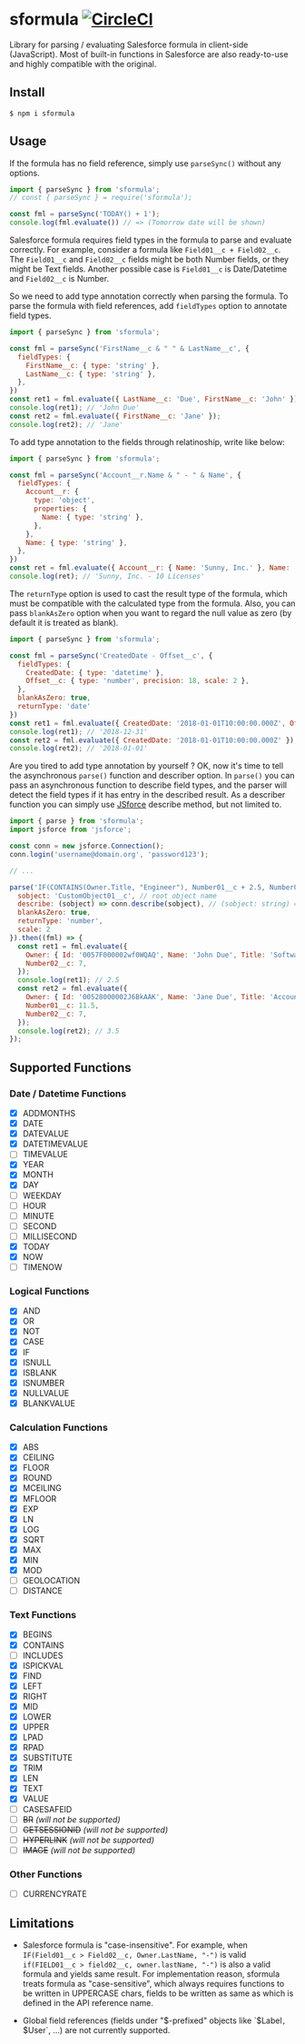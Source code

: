 # sformula [![CircleCI](https://circleci.com/gh/stomita/sformula.svg?style=svg)](https://circleci.com/gh/stomita/sformula)

Library for parsing / evaluating Salesforce formula in client-side (JavaScript).
Most of built-in functions in Salesforce are also ready-to-use and highly compatible with the original.

## Install

```
$ npm i sformula
```

## Usage

If the formula has no field reference, simply use `parseSync()` without any options.

```javascript
import { parseSync } from 'sformula';
// const { parseSync } = require('sformula');

const fml = parseSync('TODAY() + 1');
console.log(fml.evaluate()) // => (Tomorrow date will be shown)
```

Salesforce formula requires field types in the formula to parse and evaluate correctly.
For example, consider a formula like `Field01__c + Field02__c`.
The `Field01__c` and `Field02__c` fields might be both Number fields, or they might be Text fields.
Another possible case is `Field01__c` is Date/Datetime and `Field02__c` is Number.

So we need to add type annotation correctly when parsing the formula.
To parse the formula with field references, add `fieldTypes` option to annotate field types.

```javascript
import { parseSync } from 'sformula';

const fml = parseSync('FirstName__c & " " & LastName__c', {
  fieldTypes: {
    FirstName__c: { type: 'string' },
    LastName__c: { type: 'string' },
  },
})
const ret1 = fml.evaluate({ LastName__c: 'Due', FirstName__c: 'John' });
console.log(ret1); // 'John Due'
const ret2 = fml.evaluate({ FirstName__c: 'Jane' });
console.log(ret2); // 'Jane'
```

To add type annotation to the fields through relatinoship, write like below:

```javascript
import { parseSync } from 'sformula';

const fml = parseSync('Account__r.Name & " - " & Name', {
  fieldTypes: {
    Account__r: {
      type: 'object',
      properties: {
        Name: { type: 'string' },
      },
    },
    Name: { type: 'string' },
  },
})
const ret = fml.evaluate({ Account__r: { Name: 'Sunny, Inc.' }, Name: '10 Licenses' });
console.log(ret); // 'Sunny, Inc. - 10 Licenses'
```

The `returnType` option is used to cast the result type of the formula, which must be compatible with the calculated type from the formula.
Also, you can pass `blankAsZero` option when you want to regard the null value as zero (by default it is treated as blank).

```javascript
import { parseSync } from 'sformula';

const fml = parseSync('CreatedDate - Offset__c', {
  fieldTypes: {
    CreatedDate: { type: 'datetime' },
    Offset__c: { type: 'number', precision: 18, scale: 2 },
  },
  blankAsZero: true,
  returnType: 'date'
})
const ret1 = fml.evaluate({ CreatedDate: '2018-01-01T10:00:00.000Z', Offset__c: 0.5 });
console.log(ret1); // '2018-12-31'
const ret2 = fml.evaluate({ CreatedDate: '2018-01-01T10:00:00.000Z' });
console.log(ret2); // '2018-01-01'
```

Are you tired to add type annotation by yourself ? OK, now it's time to tell the asynchronous `parse()` function and describer option.
In `parse()` you can pass an asynchronous function to describe field types, and the parser will detect the field types if it has entry in the described result. As a describer function you can simply use [JSforce](https://jsforce.github.io) describe method, but not limited to.

```javascript
import { parse } from 'sformula';
import jsforce from 'jsforce';

const conn = new jsforce.Connection();
conn.login('username@domain.org', 'password123');

// ...

parse('IF(CONTAINS(Owner.Title, "Engineer"), Number01__c + 2.5, Number02__c * 0.5)', {
  sobject: 'CustomObject01__c', // root object name
  describe: (sobject) => conn.describe(sobject), // (sobject: string) => Promise<DescribeSObjectResult>
  blankAsZero: true,
  returnType: 'number',
  scale: 2
}).then((fml) => {
  const ret1 = fml.evaluate({
    Owner: { Id: '0057F000002wf0WQAQ', Name: 'John Due', Title: 'Software Engineer' },
    Number02__c: 7,
  });
  console.log(ret1); // 2.5
  const ret2 = fml.evaluate({
    Owner: { Id: '00528000002J6BkAAK', Name: 'Jane Due', Title: 'Accountant' },
    Number01__c: 11.5,
    Number02__c: 7,
  });
  console.log(ret2); // 3.5
});

```

## Supported Functions

### Date / Datetime Functions

- [x] ADDMONTHS
- [x] DATE
- [x] DATEVALUE
- [x] DATETIMEVALUE
- [ ] TIMEVALUE
- [x] YEAR
- [x] MONTH
- [x] DAY
- [ ] WEEKDAY
- [ ] HOUR
- [ ] MINUTE
- [ ] SECOND
- [ ] MILLISECOND
- [x] TODAY
- [x] NOW
- [ ] TIMENOW

### Logical Functions

- [x] AND
- [x] OR
- [x] NOT
- [x] CASE
- [x] IF
- [x] ISNULL
- [x] ISBLANK
- [x] ISNUMBER
- [x] NULLVALUE
- [x] BLANKVALUE

### Calculation Functions

- [x] ABS
- [x] CEILING
- [x] FLOOR
- [x] ROUND
- [x] MCEILING
- [x] MFLOOR
- [x] EXP
- [x] LN
- [x] LOG
- [x] SQRT
- [x] MAX
- [x] MIN
- [x] MOD
- [ ] GEOLOCATION
- [ ] DISTANCE

### Text Functions

- [x] BEGINS
- [x] CONTAINS
- [ ] INCLUDES
- [x] ISPICKVAL
- [x] FIND
- [x] LEFT
- [x] RIGHT
- [x] MID
- [x] LOWER
- [x] UPPER
- [x] LPAD
- [x] RPAD
- [x] SUBSTITUTE
- [x] TRIM
- [x] LEN
- [x] TEXT 
- [x] VALUE
- [ ] CASESAFEID
- [ ] ~~BR~~ *(will not be supported)*
- [ ] ~~GETSESSIONID~~ *(will not be supported)*
- [ ] ~~HYPERLINK~~ *(will not be supported)*
- [ ] ~~IMAGE~~ *(will not be supported)*

### Other Functions

- [ ] CURRENCYRATE


## Limitations

* Salesforce formula is "case-insensitive". For example, when `IF(Field01__c > Field02__c, Owner.LastName, "-")` is valid `if(FIELD01__c > field02__c, owner.lastName, "-")` is also a valid formula and yields same result. For implementation reason, sformula treats formula as "case-sensitive", which always requires functions to be written in UPPERCASE chars, fields to be written as same as which is defined in the API reference name.

* Global field references (fields under "$-prefixed" objects like `$Label`, `$User`, ...) are not currently supported.
